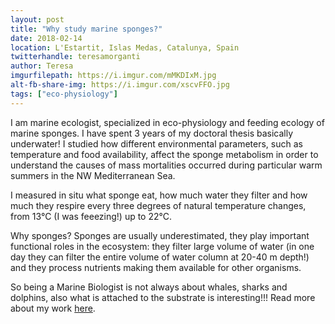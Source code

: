 ```yaml
---
layout: post
title: "Why study marine sponges?"
date: 2018-02-14
location: L'Estartit, Islas Medas, Catalunya, Spain
twitterhandle: teresamorganti
author: Teresa
imgurfilepath: https://i.imgur.com/mMKDIxM.jpg
alt-fb-share-img: https://i.imgur.com/xscvFFO.jpg
tags: ["eco-physiology"]
---
```

	
I am marine ecologist, specialized in eco-physiology and feeding ecology of marine sponges. I have spent 3 years of my doctoral thesis basically underwater! 
I studied how different environmental parameters, such as temperature and food availability, affect the sponge metabolism in order to understand the causes of mass mortalities occurred during particular warm summers in the NW Mediterranean Sea.

I measured in situ what sponge eat, how much water they filter and how much they respire every three degrees of natural temperature changes, from 13°C (I was feeezing!) up to 22°C. 

Why sponges? Sponges are usually underestimated, they play important functional roles in the ecosystem: they filter large volume of water (in one day they can filter the entire volume of water column at 20-40 m depth!) and they process nutrients making them available for other organisms. 

So being a Marine Biologist is not always about whales, sharks and dolphins, also what is attached to the substrate is interesting!!! Read more about my work [here](https://www.mpi-bremen.de/Tiefsee-Mitarbeiter/Teresa-Maria-Morganti-2.html).